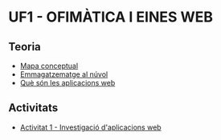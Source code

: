 # UF1 - OFIMÀTICA I EINES WEB

## Teoria

- [Mapa conceptual](mapa.png)
- [Emmagatzematge al núvol](nuvol.pdf)
- [Què són les aplicacions web](teoria2.pdf)

## Activitats

- [Activitat 1 - Investigació d'aplicacions web](activitat1.md)

